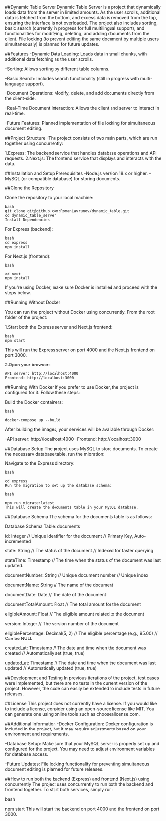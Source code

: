 ##Dynamic Table Server
Dynamic Table Server is a project that dynamically loads data from the server in limited amounts. As the user scrolls, additional data is fetched from the bottom, and excess data is removed from the top, ensuring the interface is not overloaded. The project also includes sorting, basic search (currently in progress for full multilingual support), and functionalities for modifying, deleting, and adding documents from the client. File locking (to prevent editing the same document by multiple users simultaneously) is planned for future updates.

##Features
 -Dynamic Data Loading: Loads data in small chunks, with additional data fetching as the user scrolls. 
 
 -Sorting: Allows sorting by different table columns.
 
 -Basic Search: Includes search functionality (still in progress with multi-language support).
 
 -Document Operations: Modify, delete, and add documents directly from the client-side.
 
 -Real-Time Document Interaction: Allows the client and server to interact in real-time.
 
 -Future Features: Planned implementation of file locking for simultaneous document editing.

##Project Structure
 -The project consists of two main parts, which are run together using concurrently:

1.Express: The backend service that handles database operations and API requests.
2.Next.js: The frontend service that displays and interacts with the data.

##Installation and Setup
Prerequisites
-Node.js version 18.x or higher.
-MySQL (or compatible database) for storing documents.

##Clone the Repository

Clone the repository to your local machine:

    bash
    git clone git@github.com:RomanLavrunov/dynamic_table.git
    cd dynamic_table_server
    Install Dependencies

For Express (backend):

    bash
    cd express
    npm install     

For Next.js (frontend):

    bash
    
    cd next
    npm install

If you're using Docker, make sure Docker is installed and proceed with the steps below.

##Running Without Docker

You can run the project without Docker using concurrently. From the root folder of the project:

1.Start both the Express server and Next.js frontend:

    bash
    npm start

This will run the Express server on port 4000 and the Next.js frontend on port 3000.

2.Open your browser:

    API server: http://localhost:4000
    Frontend: http://localhost:3000

##Running With Docker
If you prefer to use Docker, the project is configured for it. Follow these steps:

Build the Docker containers:

    bash

    docker-compose up --build
After building the images, your services will be available through Docker:

-API server: http://localhost:4000
-Frontend: http://localhost:3000

##Database Setup
The project uses MySQL to store documents. To create the necessary database table, run the migration:

Navigate to the Express directory:

    bash

    cd express
    Run the migration to set up the database schema:

    bash

    npm run migrate:latest
    This will create the documents table in your MySQL database.

##Database Schema
The schema for the documents table is as follows:

Database Schema
Table: documents

id: Integer // Unique identifier for the document // Primary Key, Auto-incremented

state: String // The status of the document // Indexed for faster querying

stateTime: Timestamp // The time when the status of the document was last updated.

documentNumber: String // Unique document number // Unique index

documentName: String // The name of the document

documentDate: Date // The date of the document

documentTotalAmount: Float // The total amount for the document

eligibleAmount: Float // The eligible amount related to the document

version: Integer // The version number of the document

eligiblePercentage: Decimal(5, 2) // The eligible percentage (e.g., 95.00) // Can be NULL

created_at: Timestamp // The date and time when the document was created // Automatically set (true, true)

updated_at: Timestamp // The date and time when the document was last updated // Automatically updated (true, true)

##Development and Testing
In previous iterations of the project, test cases were implemented, but there are no tests in the current version of the project. However, the code can easily be extended to include tests in future releases.

##License
This project does not currently have a license. If you would like to include a license, consider using an open-source license like MIT. You can generate one using online tools such as choosealicense.com.

##Additional Information
-Docker Configuration: Docker configuration is included in the project, but it may require adjustments based on your environment and requirements.

-Database Setup: Make sure that your MySQL server is properly set up and configured for the project. You may need to adjust environment variables for database access.

-Future Updates: File locking functionality for preventing simultaneous document editing is planned for future releases.

##How to run both the backend (Express) and frontend (Next.js) using concurrently
The project uses concurrently to run both the backend and frontend together. To start both services, simply run:

bash

npm start
This will start the backend on port 4000 and the frontend on port 3000.
